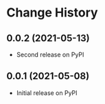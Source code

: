 # Change History

## 0.0.2 (2021-05-13)

* Second release on PyPI

## 0.0.1 (2021-05-08)

* Initial release on PyPI

